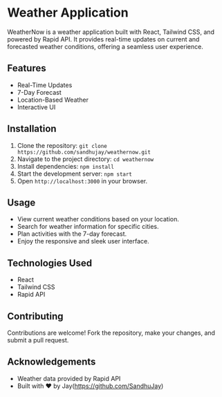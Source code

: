 # Weather Application

WeatherNow is a weather application built with React, Tailwind CSS, and powered by Rapid API. It provides real-time updates on current and forecasted weather conditions, offering a seamless user experience.

## Features

- Real-Time Updates
- 7-Day Forecast
- Location-Based Weather
- Interactive UI

## Installation

1. Clone the repository: `git clone https://github.com/sandhujay/weathernow.git`
2. Navigate to the project directory: `cd weathernow`
3. Install dependencies: `npm install`
4. Start the development server: `npm start`
5. Open `http://localhost:3000` in your browser.

## Usage

- View current weather conditions based on your location.
- Search for weather information for specific cities.
- Plan activities with the 7-day forecast.
- Enjoy the responsive and sleek user interface.

## Technologies Used

- React
- Tailwind CSS
- Rapid API

## Contributing

Contributions are welcome! Fork the repository, make your changes, and submit a pull request.

## Acknowledgements

- Weather data provided by Rapid API
- Built with ❤️ by Jay(https://github.com/SandhuJay)
